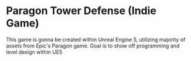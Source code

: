 # Paragon Tower Defense (Indie Game)
 This game is gonna be created within Unreal Engine 5, utilizing majority of assets from Epic's Paragon game.  Goal is to show off programming and level design within UE5
